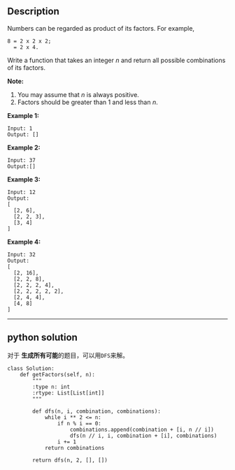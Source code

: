 ## Description

Numbers can be regarded as product of its factors. For example,

```
8 = 2 x 2 x 2;
  = 2 x 4.
```

Write a function that takes an integer *n* and return all possible combinations of its factors.

**Note:**

1. You may assume that *n* is always positive.
2. Factors should be greater than 1 and less than *n*.

**Example 1:**

```
Input: 1
Output: []
```

**Example 2:**

```
Input: 37
Output:[]
```

**Example 3:**

```
Input: 12
Output:
[
  [2, 6],
  [2, 2, 3],
  [3, 4]
]
```

**Example 4:**

```
Input: 32
Output:
[
  [2, 16],
  [2, 2, 8],
  [2, 2, 2, 4],
  [2, 2, 2, 2, 2],
  [2, 4, 4],
  [4, 8]
]
```

------

## python solution



对于 **生成所有可能**的题目，可以用`DFS`来解。

```
class Solution:
    def getFactors(self, n):
        """
        :type n: int
        :rtype: List[List[int]]
        """

        def dfs(n, i, combination, combinations):
            while i ** 2 <= n:
                if n % i == 0:
                    combinations.append(combination + [i, n // i])
                    dfs(n // i, i, combination + [i], combinations)
                i += 1
            return combinations

        return dfs(n, 2, [], [])
```

